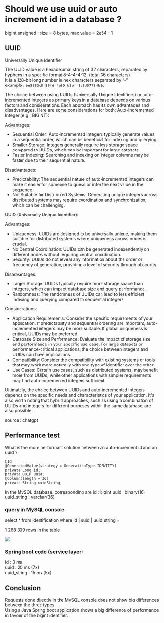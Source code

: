 # Should we use uuid or auto increment id in a database ?

bigint unsigned : size = 8 bytes, max value = 2e64 - 1

## UUID
Universally Unique Identifier

The UUID value is a hexadecimal string of 32 characters, separated by hyphens in a specific format 8-4-4-4-12. (total 36 characters)  
It is a 128-bit long number in hex characters separated by “-“  
example : `be5883c8-86fd-4e89-b5ef-8d5d07754b1c`

The choice between using UUIDs (Universally Unique Identifiers) or auto-incremented integers as primary keys in a database depends on various factors and considerations.
Each approach has its own advantages and disadvantages.
Here are some considerations for both:
Auto-Incremented Integer (e.g., BIGINT):

Advantages:

* Sequential Order: Auto-incremented integers typically generate values in a sequential order, which can be beneficial for indexing and querying.
* Smaller Storage: Integers generally require less storage space compared to UUIDs, which can be important for large datasets.
* Faster Indexing: Searching and indexing on integer columns may be faster due to their sequential nature.

Disadvantages:

* Predictability: The sequential nature of auto-incremented integers can make it easier for someone to guess or infer the next value in the sequence.
* Not Suitable for Distributed Systems: Generating unique integers across distributed systems may require coordination and synchronization, which can be challenging.

UUID (Universally Unique Identifier):

Advantages:

* Uniqueness: UUIDs are designed to be universally unique, making them suitable for distributed systems where uniqueness across nodes is crucial.
* No Central Coordination: UUIDs can be generated independently on different nodes without requiring central coordination.
* Security: UUIDs do not reveal any information about the order or frequency of generation, providing a level of security through obscurity.

Disadvantages:

* Larger Storage: UUIDs typically require more storage space than integers, which can impact database size and query performance.
* Randomness: The randomness of UUIDs can lead to less efficient indexing and querying compared to sequential integers.

Considerations:

* Application Requirements: Consider the specific requirements of your application. If predictability and sequential ordering are important, auto-incremented integers may be more suitable. If global uniqueness is critical, UUIDs may be preferred.
* Database Size and Performance: Evaluate the impact of storage size and performance in your specific use case. For large datasets or performance-critical applications, the choice between integers and UUIDs can have implications.
* Compatibility: Consider the compatibility with existing systems or tools that may work more naturally with one type of identifier over the other.
* Use Cases: Certain use cases, such as distributed systems, may benefit more from UUIDs, while other applications with simpler requirements may find auto-incremented integers sufficient.

Ultimately, the choice between UUIDs and auto-incremented integers depends on the specific needs and characteristics of your application.
It's also worth noting that hybrid approaches, such as using a combination of UUIDs and integers for different purposes within the same database, are also possible.

source : chatgpt

## Performance test
What is the more performant solution between an auto-increment id and an uuid ?

```
@Id
@GeneratedValue(strategy = GenerationType.IDENTITY)
private Long id;
private UUID uuid;
@Column(length = 36)
private String uuidString;
```
In the MySQL database, corresponding are
id : bigint
uuid : binary(16)
uuid_string : varchar(36)

### query in MySQL console
select * from identification where id | uuid | uuid_string =

1 268 309 rows in the table

![](/home/omathe/dev/knowledge/SGBD/images/id-uuid.png)

### Spring boot code (service layer)

id : 3 ms  
uuid : 20 ms (7x)  
uuid_string : 15 ms (5x)  

## Conclusion
Requests done directly in the MySQL console does not show big differences between the three types.  
Using a Java Spring boot application shows a big difference of performance in favour of the bigint identifier.






